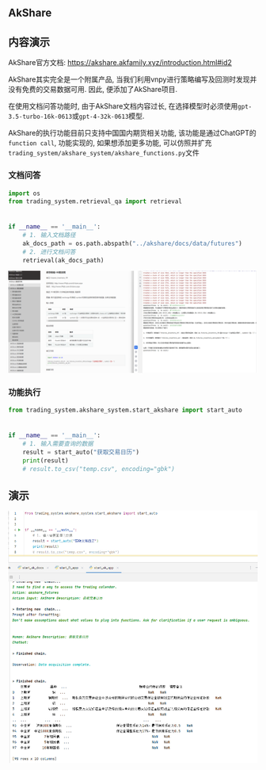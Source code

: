 ## AkShare

## 内容演示

AkShare官方文档: https://akshare.akfamily.xyz/introduction.html#id2

AkShare其实完全是一个附属产品, 当我们利用vnpy进行策略编写及回测时发现并没有免费的交易数据可用. 因此, 便添加了AkShare项目. 

在使用文档问答功能时, 由于AkShare文档内容过长, 在选择模型时必须使用`gpt-3.5-turbo-16k-0613`或`gpt-4-32k-0613`模型.

AkShare的执行功能目前只支持中国国内期货相关功能, 该功能是通过ChatGPT的`function call`, 功能实现的, 如果想添加更多功能, 可以仿照并扩充`trading_system/akshare_system/akshare_functions.py`文件

### 文档问答

```python
import os
from trading_system.retrieval_qa import retrieval


if __name__ == '__main__':
    # 1. 输入文档路径
    ak_docs_path = os.path.abspath("../akshare/docs/data/futures")
    # 2. 进行文档问答
    retrieval(ak_docs_path)
```

![](../pics/202307081943.png)

### 功能执行

```python
from trading_system.akshare_system.start_akshare import start_auto


if __name__ == '__main__':
    # 1. 输入需要查询的数据
    result = start_auto("获取交易日历")
    print(result)
    # result.to_csv("temp.csv", encoding="gbk")
```

## 演示

![](../pics/202307081944.png)
